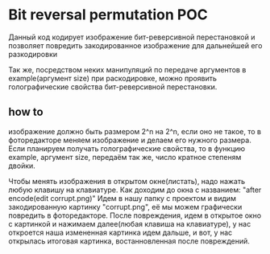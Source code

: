 # Bit reversal permutation POC
Данный код кодирует изображение бит-реверсивной перестановкой и позволяет повредить закодированное изображение для дальнейшей его разкодировки

Так же, посредством неких манипуляций по передаче аргументов в example(аргумент size) при раскодировке,
можно проявить голографические свойства бит-реверсивной перестановки.

## how to
изображение должно быть размером 2^n на 2^n, если оно не такое, то в фоторедакторе меняем изображение и делаем его нужного размера.
Если планируем получать голографические свойcтва, то в функцию example, аргумент size, передаём так же, число кратное степеням двойки.

Чтобы менять изображения в открытом окне(листать), надо нажать любую клавишу на клавиатуре. 
Как доходим до окна с названием: "after encode(edit corrupt.png)"
Идем в нашу папку с проектом и видим закодированную картинку "corrupt.png", её мы можем графически повредить в фоторедакторе.
После повреждения, идем в открытое окно с картинкой и нажимаем далее(любая клавиша на клавиатуре), у нас откроется наша измененная картинка
идем дальше, и вот, у нас открылась итоговая картинка, востанновленная после повреждений.
